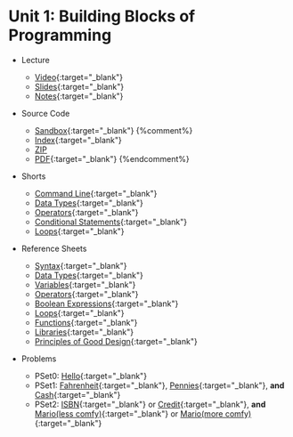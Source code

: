# Unit 1: Building Blocks of Programming

* Lecture
  * [Video](https://video.cs50.net/2018/fall/lectures/1){:target="_blank"}
  * [Slides](https://cdn.cs50.net/2018/fall/lectures/1/lecture1.pdf){:target="_blank"}
  * [Notes](notes){:target="_blank"}
  
* Source Code
  * [Sandbox](https://sandbox.cs50.io/fbe800b2-4c6f-4bf4-8642-a853ee08ce5d){:target="_blank"}
  {%comment%}
  * [Index](https://cdn.cs50.net/2018/fall/lectures/1/src1/){:target="_blank"}
  * [ZIP](https://cdn.cs50.net/2018/fall/lectures/1/src1.zip)
  * [PDF](https://cdn.cs50.net/2018/fall/lectures/1/src1.pdf){:target="_blank"}
  {%endcomment%}
  
* Shorts
  * [Command Line](https://www.youtube.com/watch?v=lnYKOnz9ln8){:target="_blank"}
  * [Data Types](https://www.youtube.com/watch?v=q6K8KMqt8wQ){:target="_blank"}
  * [Operators](https://www.youtube.com/watch?v=7apBtlEkJzk){:target="_blank"}
  * [Conditional Statements](https://www.youtube.com/watch?v=FqUeHzvci10){:target="_blank"}
  * [Loops](https://www.youtube.com/watch?v=QOvo-xFL9II){:target="_blank"}
  

* Reference Sheets
  * [Syntax](https://ap.cs50.school/assets/pdfs/syntax.pdf){:target="_blank"}
  * [Data Types](https://ap.cs50.school/assets/pdfs/data_types.pdf){:target="_blank"}
  * [Variables](https://ap.cs50.school/assets/pdfs/variables.pdf){:target="_blank"}
  * [Operators](https://ap.cs50.school/assets/pdfs/operators.pdf){:target="_blank"}
  * [Boolean Expressions](https://ap.cs50.school/assets/pdfs/boolean_expressions.pdf){:target="_blank"}
  * [Loops](https://ap.cs50.school/assets/pdfs/loops.pdf){:target="_blank"}
  * [Functions](https://ap.cs50.school/assets/pdfs/functions.pdf){:target="_blank"}
  * [Libraries](https://ap.cs50.school/assets/pdfs/libraries.pdf){:target="_blank"}
  * [Principles of Good Design](https://ap.cs50.school/assets/pdfs/principles_of_good_design.pdf){:target="_blank"}

  
* Problems
  * PSet0: [Hello](https://docs.cs50.net/2019/ap/problems/hello/hello.html){:target="_blank"}
  * PSet1: [Fahrenheit](https://docs.cs50.net/2019/ap/problems/fahrenheit/fahrenheit.html){:target="_blank"}, [Pennies](https://docs.cs50.net/2019/ap/problems/pennies/pennies.html){:target="_blank"}, **and** [Cash](https://docs.cs50.net/2019/ap/problems/cash/cash.html){:target="_blank"}
  * PSet2: [ISBN](https://docs.cs50.net/2019/ap/problems/isbn/isbn.html){:target="_blank"} or [Credit](https://docs.cs50.net/2019/ap/problems/credit/credit.html){:target="_blank"}, **and** [Mario(less comfy)](https://docs.cs50.net/2019/ap/problems/mario/less/mario.html){:target="_blank"} or [Mario(more comfy)](https://docs.cs50.net/2019/ap/problems/mario/more/mario.html){:target="_blank"}

